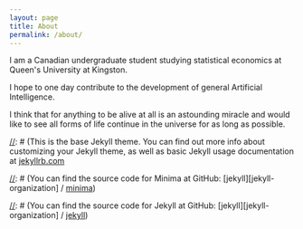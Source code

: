 ```yaml
---
layout: page
title: About
permalink: /about/
---
```


I am a Canadian undergraduate student studying statistical economics at Queen's University at Kingston.

I hope to one day contribute to the development of general Artificial Intelligence.

I think that for anything to be alive at all is an astounding miracle and would like to see all forms of life continue in the universe for as long as possible.

[//]: # (This is the base Jekyll theme. You can find out more info about customizing your Jekyll theme, as well as basic Jekyll usage documentation at [jekyllrb.com](https://jekyllrb.com/)

[//]: # (You can find the source code for Minima at GitHub:
[jekyll][jekyll-organization] /
[minima](https://github.com/jekyll/minima))

[//]: # (You can find the source code for Jekyll at GitHub:
[jekyll][jekyll-organization] /
[jekyll](https://github.com/jekyll/jekyll))


[//]: # ([jekyll-organization]: https://github.com/jekyll)
